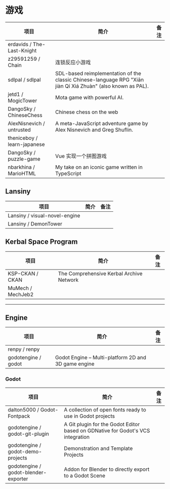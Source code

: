 # 游戏

| 项目 | 简介 | 备注 |
| --- | --- | --- |
| erdavids / The-Last-Knight | |
| z29591259 / Chain | 连锁反应小游戏 |
| sdlpal / sdlpal | SDL-based reimplementation of the classic Chinese-language RPG "Xiān jiàn Qí Xiá Zhuàn" (also known as PAL). |
| jetd1 / MogicTower | Mota game with powerful AI. |
| DangoSky / ChineseChess | Chinese chess on the web |
| AlexNisnevich / untrusted | A meta-JavaScript adventure game by Alex Nisnevich and Greg Shuflin. |
| theniceboy / learn-japanese | |
| DangoSky / puzzle-game | Vue 实现一个拼图游戏 |
| nbarkhina / MarioHTML | My take on an iconic game written in TypeScript |

## Lansiny

| 项目 | 简介 | 备注 |
| --- | --- | --- |
| Lansiny / visual-novel-engine | |
| Lansiny / DemonTower |

## Kerbal Space Program

| 项目 | 简介 | 备注 |
| --- | --- | --- |
| KSP-CKAN / CKAN | The Comprehensive Kerbal Archive Network |
| MuMech / MechJeb2 | |

---

## Engine

| 项目 | 简介 | 备注 |
| --- | --- | --- |
| renpy / renpy |
| godotengine / godot | Godot Engine – Multi-platform 2D and 3D game engine |

### Godot

| 项目 | 简介 | 备注 |
| --- | --- | --- |
| dalton5000 / Godot-Fontpack | A collection of open fonts ready to use in Godot projects |
| godotengine / godot-git-plugin | A Git plugin for the Godot Editor based on GDNative for Godot's VCS integration |
| godotengine / godot-demo-projects | Demonstration and Template Projects |
| godotengine / godot-blender-exporter | Addon for Blender to directly export to a Godot Scene |
